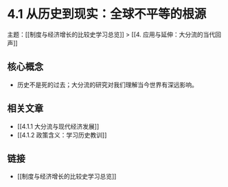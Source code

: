 # 4.1 从历史到现实：全球不平等的根源

主题：[[制度与经济增长的比较史学习总览]] > [[4. 应用与延伸：大分流的当代回声]]

## 核心概念

- 历史不是死的过去；大分流的研究对我们理解当今世界有深远影响。

## 相关文章

- [[4.1.1 大分流与现代经济发展]]
- [[4.1.2 政策含义：学习历史教训]]

## 链接

- [[制度与经济增长的比较史学习总览]]
